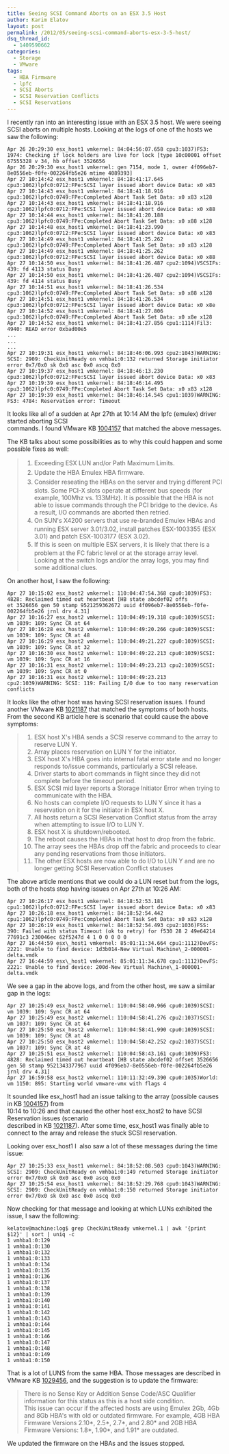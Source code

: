 ```yaml
---
title: Seeing SCSI Command Aborts on an ESX 3.5 Host
author: Karim Elatov
layout: post
permalink: /2012/05/seeing-scsi-command-aborts-esx-3-5-host/
dsq_thread_id:
  - 1409590662
categories:
  - Storage
  - VMware
tags:
  - HBA Firmware
  - lpfc
  - SCSI Aborts
  - SCSI Reservation Conflicts
  - SCSI Reservations
---
```

I recently ran into an interesting issue with an ESX 3.5 host. We were seeing SCSI aborts on multiple hosts. Looking at the logs of one of the hosts we saw the following:

	  
	Apr 26 20:29:30 esx_host1 vmkernel: 84:04:56:07.658 cpu3:1037)FS3: 1974: Checking if lock holders are live for lock [type 10c00001 offset 67555328 v 34, hb offset 3526656  
	Apr 26 20:29:30 esx_host1 vmkernel: gen 7154, mode 1, owner 4f096eb7-8e0556eb-f0fe-002264fb5e26 mtime 4089393]  
	Apr 27 10:14:42 esx_host1 vmkernel: 84:18:41:17.645 cpu3:1062)lpfc0:0712:FPe:SCSI layer issued abort device Data: x0 x83  
	Apr 27 10:14:43 esx_host1 vmkernel: 84:18:41:18.916 cpu3:1062)lpfc0:0749:FPe:Completed Abort Task Set Data: x0 x83 x128  
	Apr 27 10:14:43 esx_host1 vmkernel: 84:18:41:18.916 cpu3:1062)lpfc0:0712:FPe:SCSI layer issued abort device Data: x0 x88  
	Apr 27 10:14:44 esx_host1 vmkernel: 84:18:41:20.188 cpu3:1062)lpfc0:0749:FPe:Completed Abort Task Set Data: x0 x88 x128  
	Apr 27 10:14:48 esx_host1 vmkernel: 84:18:41:23.990 cpu3:1062)lpfc0:0712:FPe:SCSI layer issued abort device Data: x0 x83  
	Apr 27 10:14:49 esx_host1 vmkernel: 84:18:41:25.262 cpu3:1062)lpfc0:0749:FPe:Completed Abort Task Set Data: x0 x83 x128  
	Apr 27 10:14:49 esx_host1 vmkernel: 84:18:41:25.262 cpu3:1062)lpfc0:0712:FPe:SCSI layer issued abort device Data: x0 x88  
	Apr 27 10:14:50 esx_host1 vmkernel: 84:18:41:26.487 cpu2:1094)VSCSIFs: 439: fd 4113 status Busy  
	Apr 27 10:14:50 esx_host1 vmkernel: 84:18:41:26.487 cpu2:1094)VSCSIFs: 439: fd 4114 status Busy  
	Apr 27 10:14:51 esx_host1 vmkernel: 84:18:41:26.534 cpu3:1062)lpfc0:0749:FPe:Completed Abort Task Set Data: x0 x88 x128  
	Apr 27 10:14:51 esx_host1 vmkernel: 84:18:41:26.534 cpu3:1062)lpfc0:0712:FPe:SCSI layer issued abort device Data: x0 x8e  
	Apr 27 10:14:52 esx_host1 vmkernel: 84:18:41:27.806 cpu3:1062)lpfc0:0749:FPe:Completed Abort Task Set Data: x0 x8e x128  
	Apr 27 10:14:52 esx_host1 vmkernel: 84:18:41:27.856 cpu1:1114)Fil3: 4940: READ error 0xbad00e5  
	...  
	...  
	...  
	Apr 27 10:19:31 esx_host1 vmkernel: 84:18:46:06.993 cpu2:1043)WARNING: SCSI: 2909: CheckUnitReady on vmhba1:0:132 returned Storage initiator error 0x7/0x0 sk 0x0 asc 0x0 ascq 0x0  
	Apr 27 10:19:37 esx_host1 vmkernel: 84:18:46:13.230 cpu3:1062)lpfc0:0712:FPe:SCSI layer issued abort device Data: x0 x83  
	Apr 27 10:19:39 esx_host1 vmkernel: 84:18:46:14.495 cpu3:1062)lpfc0:0749:FPe:Completed Abort Task Set Data: x0 x83 x128  
	Apr 27 10:19:39 esx_host1 vmkernel: 84:18:46:14.545 cpu1:1039)WARNING: FS3: 4784: Reservation error: Timeout  
	

It looks like all of a sudden at Apr 27th at 10:14 AM the lpfc (emulex) driver started aborting SCSI  
commands. I found VMware KB <a href="http://kb.vmware.com/kb/1004157" onclick="javascript:_gaq.push(['_trackEvent','outbound-article','http://kb.vmware.com/kb/1004157']);">1004157</a> that matched the above messages.

The KB talks about some possibilities as to why this could happen and some possible fixes as well:

> 1.  <span style="line-height: 22px;">Exceeding ESX LUN and/or Path Maximum Limits.<br /> </span>
> 2.  <span style="line-height: 22px;">Update the HBA Emulex HBA firmware.</span>
> 3.  <span style="line-height: 22px;">Consider reseating the HBAs on the server and trying different PCI slots. Some PCI-X slots operate at different bus speeds (for example, 100Mhz vs. 133MHz). It is possible that the HBA is not able to issue commands through the PCI bridge to the device. As a result, I/O commands are aborted then retried.</span>
> 4.  <span style="line-height: 22px;">On SUN's X4200 servers that use re-branded Emulex HBAs and running ESX server 3.01/3.02, install patches ESX-1003355 (ESX 3.01) and patch ESX-1003177 (ESX 3.02).  </span>
> 5.  <span style="line-height: 22px;">If this is seen on multiple ESX servers, it is likely that there is a problem at the FC fabric level or at the storage array level. Looking at the switch logs and/or the array logs, you may find some additional clues. </span>

On another host, I saw the following:

	  
	Apr 27 10:15:02 esx_host2 vmkernel: 110:04:47:54.368 cpu0:1039)FS3: 4828: Reclaimed timed out heartbeat [HB state abcdef02 offs  
	et 3526656 gen 50 stamp 9521259362672 uuid 4f096eb7-8e0556eb-f0fe-002264fb5e26 jrnl drv 4.31]  
	Apr 27 10:16:27 esx_host2 vmkernel: 110:04:49:19.318 cpu0:1039)SCSI: vm 1039: 109: Sync CR at 64  
	Apr 27 10:16:28 esx_host2 vmkernel: 110:04:49:20.266 cpu0:1039)SCSI: vm 1039: 109: Sync CR at 48  
	Apr 27 10:16:29 esx_host2 vmkernel: 110:04:49:21.227 cpu0:1039)SCSI: vm 1039: 109: Sync CR at 32  
	Apr 27 10:16:30 esx_host2 vmkernel: 110:04:49:22.213 cpu0:1039)SCSI: vm 1039: 109: Sync CR at 16  
	Apr 27 10:16:31 esx_host2 vmkernel: 110:04:49:23.213 cpu2:1039)SCSI: vm 1039: 109: Sync CR at 0  
	Apr 27 10:16:31 esx_host2 vmkernel: 110:04:49:23.213 cpu2:1039)WARNING: SCSI: 119: Failing I/O due to too many reservation conflicts  
	

It looks like the other host was having SCSI reservation issues. I found another VMware KB <a href="http://kb.vmware.com/kb/1021187" onclick="javascript:_gaq.push(['_trackEvent','outbound-article','http://kb.vmware.com/kb/1021187']);">1021187</a> that matched the symptoms of both hosts. From the second KB article here is scenario that could cause the above symptoms:

> 1.  ESX host X's HBA sends a SCSI reserve command to the array to reserve LUN Y.
> 2.  Array places reservation on LUN Y for the initiator.
> 3.  ESX host X's HBA goes into internal fatal error state and no longer responds to/issue commands, particularly a SCSI release.
> 4.  Driver starts to abort commands in flight since they did not complete before the timeout period.
> 5.  ESX SCSI mid layer reports a Storage Initiator Error when trying to communicate with the HBA.
> 6.  No hosts can complete I/O requests to LUN Y since it has a reservation on it for the initiator in ESX host X.
> 7.  All hosts return a SCSI Reservation Conflict status from the array when attempting to issue I/O to LUN Y.
> 8.  ESX host X is shutdown/rebooted.
> 9.  The reboot causes the HBAs in that host to drop from the fabric.
> 10. The array sees the HBAs drop off the fabric and proceeds to clear any pending reservations from those initiators.
> 11. The other ESX hosts are now able to do I/O to LUN Y and are no longer getting SCSI Reservation Conflict statuses

The above article mentions that we could do a LUN reset but from the logs, both of the hosts stop having issues on Apr 27th at 10:26 AM:

	  
	Apr 27 10:26:17 esx_host1 vmkernel: 84:18:52:53.181 cpu1:1062)lpfc0:0712:FPe:SCSI layer issued abort device Data: x0 x83  
	Apr 27 10:26:18 esx_host1 vmkernel: 84:18:52:54.442 cpu1:1062)lpfc0:0749:FPe:Completed Abort Task Set Data: x0 x83 x128  
	Apr 27 10:26:19 esx_host1 vmkernel: 84:18:52:54.493 cpu2:1036)FSS: 390: Failed with status Timeout (ok to retry) for f530 28 2 49e64214 77691c3 230046ec 62f5247d 4 1 0 0 0 0 0  
	Apr 27 16:44:59 esx\_host1 vmkernel: 85:01:11:34.664 cpu1:1112)DevFS: 2221: Unable to find device: 1d3b014-New Virtual Machine\_2-000001-delta.vmdk  
	Apr 27 16:44:59 esx\_host1 vmkernel: 85:01:11:34.678 cpu1:1112)DevFS: 2221: Unable to find device: 200d-New Virtual Machine\_1-000001-delta.vmdk  
	

We see a gap in the above logs, and from the other host, we saw a similar gap in the logs:

	  
	Apr 27 10:25:49 esx_host2 vmkernel: 110:04:58:40.966 cpu0:1039)SCSI: vm 1039: 109: Sync CR at 64  
	Apr 27 10:25:49 esx_host2 vmkernel: 110:04:58:41.276 cpu2:1037)SCSI: vm 1037: 109: Sync CR at 64  
	Apr 27 10:25:50 esx_host2 vmkernel: 110:04:58:41.990 cpu0:1039)SCSI: vm 1039: 109: Sync CR at 48  
	Apr 27 10:25:50 esx_host2 vmkernel: 110:04:58:42.252 cpu2:1037)SCSI: vm 1037: 109: Sync CR at 48  
	Apr 27 10:25:51 esx_host2 vmkernel: 110:04:58:43.161 cpu0:1039)FS3: 4828: Reclaimed timed out heartbeat [HB state abcdef02 offset 3526656 gen 50 stamp 9521343377967 uuid 4f096eb7-8e0556eb-f0fe-002264fb5e26 jrnl drv 4.31]  
	Apr 27 16:59:58 esx_host2 vmkernel: 110:11:32:49.390 cpu0:1035)World: vm 1150: 895: Starting world vmware-vmx with flags 4  
	

It sounded like esx_host1 had an issue talking to the array (possible causes in KB <a href="http://kb.vmware.com/kb/1004157" onclick="javascript:_gaq.push(['_trackEvent','outbound-article','http://kb.vmware.com/kb/1004157']);">1004157</a>) from  
10:14 to 10:26 and that caused the other host esx_host2 to have SCSI Reservation issues (scenario  
described in KB <a href="http://kb.vmware.com/kb/1021187" onclick="javascript:_gaq.push(['_trackEvent','outbound-article','http://kb.vmware.com/kb/1021187']);">1021187</a>). After some time, esx_host1 was finally able to connect to the array and release the stuck SCSI reservation.

Looking over esx_host1 I  also saw a lot of these messages during the time issue:

	  
	Apr 27 10:25:33 esx_host1 vmkernel: 84:18:52:08.503 cpu0:1043)WARNING: SCSI: 2909: CheckUnitReady on vmhba1:0:149 returned Storage initiator error 0x7/0x0 sk 0x0 asc 0x0 ascq 0x0  
	Apr 27 10:25:54 esx_host1 vmkernel: 84:18:52:29.768 cpu0:1043)WARNING: SCSI: 2909: CheckUnitReady on vmhba1:0:150 returned Storage initiator error 0x7/0x0 sk 0x0 asc 0x0 ascq 0x0  
	

Now checking for that message and looking at which LUNs exhibited the issue, I saw the following:

	  
	kelatov@machine:log$ grep CheckUnitReady vmkernel.1 | awk '{print $12}' | sort | uniq -c  
	1 vmhba1:0:129  
	1 vmhba1:0:130  
	1 vmhba1:0:132  
	1 vmhba1:0:133  
	1 vmhba1:0:134  
	1 vmhba1:0:135  
	1 vmhba1:0:136  
	1 vmhba1:0:137  
	1 vmhba1:0:138  
	1 vmhba1:0:139  
	1 vmhba1:0:140  
	1 vmhba1:0:141  
	1 vmhba1:0:142  
	1 vmhba1:0:143  
	1 vmhba1:0:144  
	1 vmhba1:0:145  
	1 vmhba1:0:146  
	1 vmhba1:0:147  
	1 vmhba1:0:148  
	1 vmhba1:0:149  
	1 vmhba1:0:150  
	

That is a lot of LUNS from the same HBA. Those messages are described in VMware KB <a href="http://kb.vmware.com/kb/1029456" onclick="javascript:_gaq.push(['_trackEvent','outbound-article','http://kb.vmware.com/kb/1029456']);">1029456</a>, and the suggestion is to update the firmware:

> <div>
>   There is no Sense Key or Addition Sense Code/ASC Qualifier information for this status as this is a host side condition.
> </div>
> 
> <div>
>
> </div>
> 
> <div>
>   This issue can occur if the affected hosts are using Emulex 2Gb, 4Gb and 8Gb HBA's with old or outdated firmware. For example, 4GB HBA Firmware Versions 2.10*, 2.5*, 2.7*, and 2.80* and 2GB HBA Firmware Versions: 1.8*, 1.90*, and 1.91* are outdated.
> </div>

We updated the firmware on the HBAs and the issues stopped.

